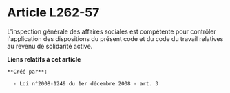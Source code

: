 # Article L262-57

L'inspection générale des affaires sociales est compétente pour contrôler l'application des dispositions du présent code et
du code du travail relatives au revenu de solidarité active.

**Liens relatifs à cet article**

	**Créé par**:

	  - Loi n°2008-1249 du 1er décembre 2008 - art. 3

